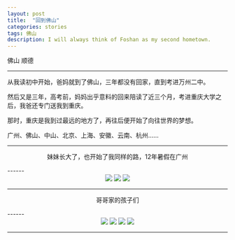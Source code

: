 ```yaml
---
layout: post
title:  "回到佛山"
categories: stories
tags: 佛山
description: I will always think of Foshan as my second hometown. 
---
```


<span class="post__tag--blue">佛山</span>
<span class="post__tag">顺德</span>

------

从我读初中开始，爸妈就到了佛山，三年都没有回家，直到考进万州二中。

然后又是三年，高考前，妈妈出乎意料的回来陪读了近三个月，考进重庆大学之后，我爸还专门送我到重庆。

那时，重庆是我到过最远的地方了，再往后便开始了向往世界的梦想。

广州、佛山、中山、北京、上海、安徽、云南、杭州……


------
<p align="center">妹妹长大了，也开始了我同样的路，12年暑假在广州</p>
------

<center>
        <div class="photoset-grid-lightbox" data-layout="12">
        <img src="{{site.imgurl}}/foshan/01_zpsdp7nh4rn.jpg">
        <img src="{{site.imgurl}}/foshan/02_zpsauyigmfa.jpg">
        <img src="{{site.imgurl}}/foshan/04_zpsnwun4csc.jpg">
    </div>
</center>


<!-- ![Foshan Shunde]({{site.imgurl}}/foshan/03_zpst9kia6dn.jpg) -->


------
<p align="center">哥哥家的孩子们</p>
------


<center>
        <div class="photoset-grid-lightbox" data-layout="31">
        <img src="{{site.imgurl}}/foshan/08_zpsvm4uszgv.jpg">
        <img src="{{site.imgurl}}/foshan/05_zpsbjt4zyqs.jpg">
        <img src="{{site.imgurl}}/foshan/06_zpslunv8je9.jpg">
        <img src="{{site.imgurl}}/foshan/07_zpsoghacigp.jpg">
    </div>
</center>



------



<script src="/assets/js/jquery.photoset-grid.js"></script>

<script src="/assets/js/jquery.colorbox.js"></script>

<script type="text/javascript">
$('.photoset-grid-lightbox').photosetGrid({
  highresLinks: true,
  rel: 'withhearts-gallery',
  gutter: '5px',

  onComplete: function(){
    $('.photoset-grid-lightbox').attr('style', '');
    $('.photoset-grid-lightbox a').colorbox({
      photo: true,
      scalePhotos: true,
      maxHeight:'90%',
      maxWidth:'90%'
    });
  }
});
</script>
